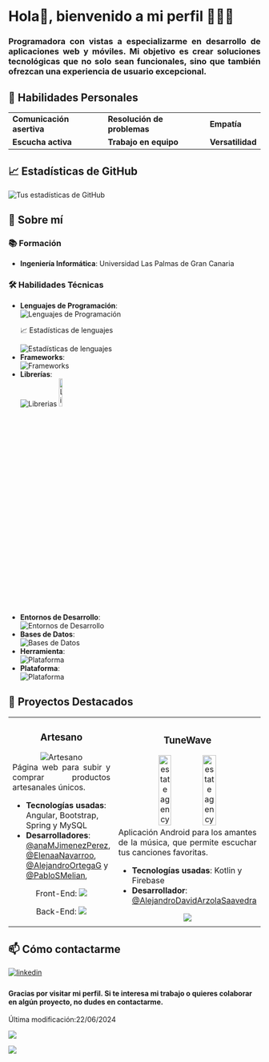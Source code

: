 <h1>Hola👋, bienvenido a mi perfil 🙋🏽‍♀️</h1>

<h3 align="justify">
    Programadora con vistas a especializarme en desarrollo de aplicaciones web y móviles. Mi objetivo es crear soluciones tecnológicas que no solo sean funcionales, sino que también ofrezcan una experiencia de usuario excepcional.
</h3>

<h2>🌟 Habilidades Personales</h2>

<table align="center">
  <tr>
    <td>
      <strong>Comunicación asertiva</strong>
    </td>  
    <td>
      <strong>Resolución de problemas</strong>
    </td> 
    <td>
      <strong>Empatía</strong>
    </td>
  </tr>

  <tr>
    <td>
      <strong>Escucha activa</strong>
    </td>
    <td>
      <strong>Trabajo en equipo</strong>
    </td>
    <td>
      <strong>Versatilidad</strong>
    </td>
  </tr>
</table>  

<h2>📈 Estadísticas de GitHub</h2>

<img src="https://github-readme-stats-eight-theta.vercel.app/api?username=AnaSantana016&show_icons=true&theme=algolia&include_all_commits=true&count_private=true" alt="Tus estadísticas de GitHub">

<h2>🚀 Sobre mí</h2>

<h3>📚 Formación</h3>
<ul>
  <li>
    <strong>Ingeniería Informática</strong>: Universidad Las Palmas de Gran Canaria
  </li>
</ul>

<h3>🛠️ Habilidades Técnicas</h3>
<ul>
  
  <li> <strong>Lenguajes de Programación</strong>: 
    <div>
      <img src="https://skillicons.dev/icons?i=js,html,css,ts,py,java,bash,r,c,cs,kotlin" alt="Lenguajes de Programación">
    </div>
    <p>📈 Estadísticas de lenguajes</p>
    <img src="https://github-readme-stats.vercel.app/api/top-langs/?username=AnaSantana016&langs_count=30&title_color=0891b2&text_color=ffffff&icon_color=0891b2&bg_color=1c1917&hide_border=true&locale=en&custom_title=Top%20%Languages" alt="Estadísticas de lenguajes">
  </li>
  
  <li> <strong>Frameworks</strong>:
    <div>
      <img src="https://skillicons.dev/icons?i=angular,bootstrap" alt="Frameworks">
    </div>
  </li>

  <li> <strong>Librerías</strong>: 
    <div>
      <img src="https://skillicons.dev/icons?i=pytorch,tensorflow,threejs,jquery,opencv" alt="Librerias">
      <img src="https://i.imgur.com/7r08TpW.png" width="12%" alt="Libreria opengl">
    </div>
  </li>

  <li><strong>Entornos de Desarrollo</strong>: 
    <div>
      <img src="https://skillicons.dev/icons?i=androidstudio,arduino,eclipse,idea,pycharm,sublime,vscode,unity" alt="Entornos de Desarrollo">
    </div>
  </li>
  
  <li><strong>Bases de Datos</strong>:
    <div>
      <img src="https://skillicons.dev/icons?i=firebase,mysql,sqlite" alt="Bases de Datos">
    </div>
  </li>

  <li><strong>Herramienta</strong>:
    <div>
      <img src="https://skillicons.dev/icons?i=git,latex" alt="Plataforma">
    </div>
  </li>

  <li><strong>Plataforma</strong>:
    <div>
      <img src="https://skillicons.dev/icons?i=github,figma" alt="Plataforma">
    </div>
  </li>
</ul>

<h2>📂 Proyectos Destacados</h2>

<table>
    <td width="50%">
        <div align="center">
            <h3>Artesano</h3>
            <img src="https://github.com/AnaSantana016/AnaSantana016/assets/72494472/1cd14601-f1ad-4571-b0d0-033c335fd46c" alt="Artesano">
        </div>
        <div align="justify">
            Página web para subir y comprar productos artesanales únicos.
        </div>
        <ul>
            <li><strong>Tecnologías usadas</strong>: Angular, Bootstrap, Spring y MySQL</li>
            <li><strong>Desarrolladores</strong>: 
                <a href="https://github.com/anaMJimenezPerez"  target="_blank" >@anaMJimenezPerez</a>,
                <a href="https://github.com/ElenaaNavarroo"  target="_blank" >@ElenaaNavarroo</a>,
                <a href="https://github.com/AlejandroOrtegaG"  target="_blank" >@AlejandroOrtegaG</a> y
                <a href="https://github.com/PabloSMelian"  target="_blank" >@PabloSMelian</a>,
            </li>
        </ul>
        <div align="center">
            <p>Front-End:
                <a href="https://github.com/AnaSantana016/Front-End_Artesano.git" target="_blank">
                    <img src="https://img.shields.io/badge/CODE-ff9?style=for-the-badge&logo=github&logoColor=black">
                </a>
            </p>
            <p>Back-End:
                <a href="https://github.com/AnaSantana016/Back-End_Artesano.git" target="_blank">
                    <img src="https://img.shields.io/badge/CODE-80ffaa?style=for-the-badge&logo=github&logoColor=black">
                </a>
            </p>
        </div>
    </td>
    <td width="50%">
        <div align="center">
            <h3>TuneWave</h3>
            <img src="https://github.com/AlejandroDavidArzolaSaavedra/AlejandroDavidArzolaSaavedra/assets/90756437/462cab71-14a5-4e86-ad40-1393f5cb6c92" alt="estate agency" width="30%">
            <img src="https://github.com/AnaSantana016/TuneWave/assets/90756437/f5f77bf4-216c-4624-a313-cec8e61e380e" alt="estate agency" width="31%">
        </div>
        <div align="justify">
            Aplicación Android para los amantes de la música, que permite escuchar tus canciones favoritas.
        </div>
        <ul>
            <li><strong>Tecnologías usadas</strong>: Kotlin y Firebase</li>
            <li><strong>Desarrollador</strong>: 
                <a href="https://github.com/AlejandroDavidArzolaSaavedra"  target="_blank" >@AlejandroDavidArzolaSaavedra</a>
            </li>
        </ul>
        <div align="center">
            <a href="https://github.com/AnaSantana016/TuneWave.git" target="_blank">
                <img src="https://img.shields.io/badge/CODE-ff9?style=for-the-badge&logo=github&logoColor=black">
            </a>
        </div>
    </td>
</table>

<h2>📫 Cómo contactarme</h2>
<a href="https://www.linkedin.com/in/ana-del-carmen-santana-ojeda-453275314/" target="_blank">
		<img src="https://img.shields.io/badge/linkedin:  Ana-%2300acee.svg?color=405DE6&style=for-the-badge&logo=linkedin&logoColor=white" alt=linkedin style="margin-bottom: 5px;"/>
</a>

<h4>Gracias por visitar mi perfil. Si te interesa mi trabajo o quieres colaborar en algún proyecto, no dudes en contactarme.</h4>

Última modificación:22/06/2024

[![](https://api.visitorbadge.io/api/VisitorHit?user=AnaSantana016&repo=AnaSantana016&countColor=%237B1E7A)]()

<img align="left" src="https://github-profile-trophy.vercel.app/?username=AnaSantana016&theme=onedark">
